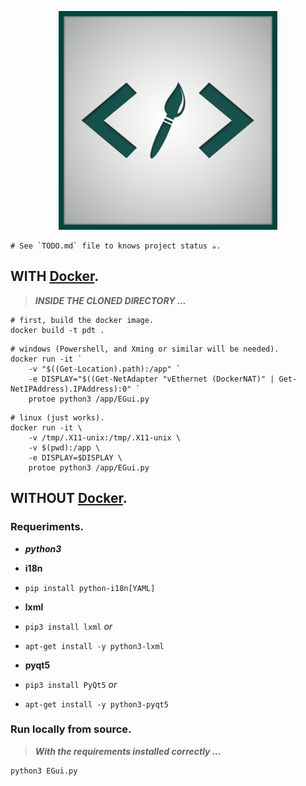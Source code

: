 <p align="center"> <img src="Src/Icons/logo.png" height="350" width="350"> </p>

	# See `TODO.md` file to knows project status ☕.

## WITH [Docker](https://www.docker.com/what-docker).

> ***INSIDE THE CLONED DIRECTORY ...***

```shell
# first, build the docker image.
docker build -t pdt .
```

```shell
# windows (Powershell, and Xming or similar will be needed).
docker run -it `
	-v "$((Get-Location).path):/app" `
	-e DISPLAY="$((Get-NetAdapter "vEthernet (DockerNAT)" | Get-NetIPAddress).IPAddress):0" `
	protoe python3 /app/EGui.py
```

```shell
# linux (just works).
docker run -it \
    -v /tmp/.X11-unix:/tmp/.X11-unix \
    -v $(pwd):/app \
    -e DISPLAY=$DISPLAY \
    protoe python3 /app/EGui.py
```



## WITHOUT [Docker](https://www.docker.com/what-docker).


### Requeriments.
- ***python3***

- **i18n**
- `pip install python-i18n[YAML]`

- **lxml**
- `pip3 install lxml` *or*
- `apt-get install -y python3-lxml`

- **pyqt5**
- `pip3 install PyQt5` *or*
- `apt-get install -y python3-pyqt5`



### Run locally from source.

> ***With the requirements installed correctly ...***

```shell
python3 EGui.py
```

